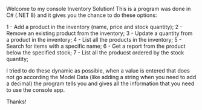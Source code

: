 Welcome to my console Inventory Solution!
This is a program was done in C# (.NET 8) and it gives you the chance to do these options:

1 - Add a product in the inventory (name, price and stock quantity);
2 - Remove an existing product from the inventory;
3 - Update a quantity from a product in the inventory;
4 - List all the products in the inventory;
5 - Search for items with a specific name;
6 - Get a report from the product below the specified stock;
7 - List all the producst ordered by the stock quantity;

I tried to do these dynamic as possible, when a value is entered that does not go according the Model Data (like adding a string when you need to add a decimal) the program tells you and gives all the information that you need to use the console app.

Thanks!
